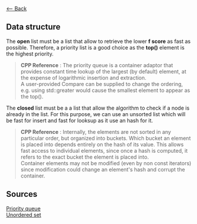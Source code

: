 [<-- Back](../README.md)
## Data structure

The **open** list must be a list that allow to retrieve the lower **f score** as fast as possible. Therefore, a priority list is a good choice as the **top()** element is the highest priority.  

>**CPP Reference** : The priority queue is a container adaptor that provides constant time lookup of the largest (by default) element, at the expense of logarithmic insertion and extraction.  
A user-provided Compare can be supplied to change the ordering, e.g. using std::greater<T> would cause the smallest element to appear as the top(). 

The **closed** list must be a a list that allow the algorithm to check if a node is already in the list. For this purpose, we can use an unsorted list which will be fast for insert and fast for looksup as it use an hash for it.

>**CPP Reference** : Internally, the elements are not sorted in any particular order, but organized into buckets. Which bucket an element is placed into depends entirely on the hash of its value. This allows fast access to individual elements, since once a hash is computed, it refers to the exact bucket the element is placed into.  
Container elements may not be modified (even by non const iterators) since modification could change an element's hash and corrupt the container. 


## Sources
[Priority queue](https://en.cppreference.com/w/cpp/container/priority_queue)  
[Unordered set](https://en.cppreference.com/w/cpp/container/unordered_set)  